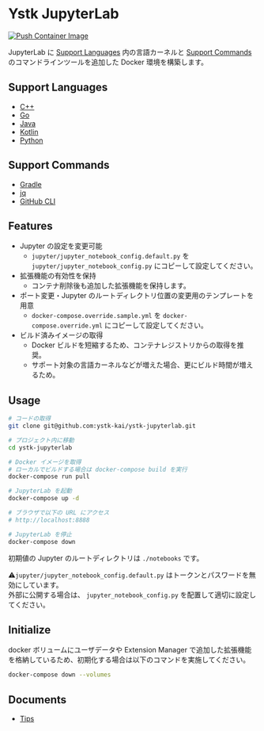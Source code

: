 # Ystk JupyterLab

[![Push Container Image](https://github.com/ystk-kai/ystk-jupyterlab/actions/workflows/push-container-image.yml/badge.svg?branch=master)](https://github.com/ystk-kai/ystk-jupyterlab/actions/workflows/push-container-image.yml)

JupyterLab に [Support Languages](#support-languages) 内の言語カーネルと [Support Commands](#support-commands) のコマンドラインツールを追加した Docker 環境を構築します。

## Support Languages

- [C++](https://isocpp.org/)
- [Go](https://golang.org/)
- [Java](https://www.java.com/ja/)
- [Kotlin](https://kotlinlang.org/)
- [Python](https://www.python.org/)

## Support Commands

- [Gradle](https://gradle.org/)
- [jq](https://stedolan.github.io/jq/)
- [GitHub CLI](https://github.com/cli/cli)

## Features

- Jupyter の設定を変更可能
    - `jupyter/jupyter_notebook_config.default.py` を `jupyter/jupyter_notebook_config.py` にコピーして設定してください。
- 拡張機能の有効性を保持
    - コンテナ削除後も追加した拡張機能を保持します。
- ポート変更・Jupyter のルートディレクトリ位置の変更用のテンプレートを用意
    - `docker-compose.override.sample.yml` を `docker-compose.override.yml` にコピーして設定してください。
- ビルド済みイメージの取得
    - Docker ビルドを短縮するため、コンテナレジストリからの取得を推奨。
    - サポート対象の言語カーネルなどが増えた場合、更にビルド時間が増えるため。

## Usage

```bash
# コードの取得
git clone git@github.com:ystk-kai/ystk-jupyterlab.git

# プロジェクト内に移動
cd ystk-jupyterlab

# Docker イメージを取得
# ローカルでビルドする場合は docker-compose build を実行
docker-compose run pull

# JupyterLab を起動
docker-compose up -d

# ブラウザで以下の URL にアクセス
# http://localhost:8888

# JupyterLab を停止
docker-compose down
```

初期値の Jupyter のルートディレクトリは `./notebooks` です。

⚠️`jupyter/jupyter_notebook_config.default.py` はトークンとパスワードを無効にしています。  
外部に公開する場合は、 `jupyter_notebook_config.py` を配置して適切に設定してください。

## Initialize

docker ボリュームにユーザデータや Extension Manager で追加した拡張機能を格納しているため、初期化する場合は以下のコマンドを実施してください。

```bash
docker-compose down --volumes
```

## Documents

- [Tips](https://github.com/ystk-kai/ystk-jupyterlab/wiki/Tips)
